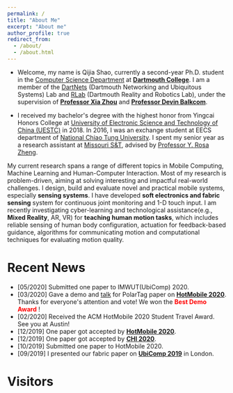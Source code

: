 ```yaml
---
permalink: /
title: "About Me"
excerpt: "About me"
author_profile: true
redirect_from: 
  - /about/
  - /about.html
---
```

* Welcome, my name is Qijia Shao,  currently a second-year Ph.D. student in the [Computer Science Department](https://web.cs.dartmouth.edu/) at [**Dartmouth College**](https://home.dartmouth.edu/). I am a member of the [DartNets](http://dartnets.cs.dartmouth.edu/) (Dartmouth Networking and Ubiquitous Systems) Lab and [RLab](https://rlab.cs.dartmouth.edu/home/) (Dartmouth Reality and Robotics Lab), under the supervision of [**Professor Xia Zhou**](https://home.cs.dartmouth.edu/~xia/) and [**Professor Devin Balkcom**](https://rlab.cs.dartmouth.edu/devin/).

* I received my bachelor's degree with the highest honor from Yingcai Honors College at [University of Electronic Science and Technology of China (UESTC)](https://en.uestc.edu.cn/) in 2018. In 2016, I was an exchange student at EECS department of [National Chiao Tung University](https://www.nctu.edu.tw/en).  I spent my senior year as a research assistant at [Missouri S&T](https://www.mst.edu/), advised by [Professor Y. Rosa Zheng](https://www.lehigh.edu/~yrz218/).

<!-- * During my undergraduate study, I focused more on optimization and statistical signal processing in wireless communication. I am lucky to have been working at National Key Laboratory of Science and Technology on Communication, advised by [Professor Jun Wang](https://scholar.google.com.hk/citations?user=bOK-froAAAAJ&hl=zh-CN) and at Center for Real-time Adaptive Signal Processing, advised by [Professor Y. Rosa Zheng](https://www.lehigh.edu/~yrz218/) -->
<!-- * During my undergraduate study, I am lucky to have been working at Center for Real-time Adaptive Signal Processing, advised by [Professor Y. Rosa Zheng](https://www.lehigh.edu/~yrz218/) -->
                                                                                                                                                                                                                    
My current research spans a range of different topics in Mobile Computing, Machine Learning and Human-Computer Interaction. Most of my research is problem-driven, aiming at solving interesting and impactful real-world challenges. I design, build and evaluate novel and practical mobile systems, especially **sensing systems**. I have developed **soft electronics and fabric sensing** system for continuous joint monitoring and 1-D touch input. I am recently investigating cyber-learning and technological assistance(e.g., **Mixed Reality**, AR, VR) for **teaching human motion tasks**, which includes reliable sensing of human body configuration, actuation for feedback-based guidance, algorithms for communicating motion and computational techniques for evaluating motion quality.

Recent News
======
* [05/2020] Submitted one paper to IMWUT(UbiComp) 2020.
* [03/2020] Gave a demo and [talk](https://www.youtube.com/watch?v=lHfvueWdjJQ&t=6s) for PolarTag paper on **[HotMobile 2020](http://www.hotmobile.org/2020/)**. Thanks for everyone's attention and vote! We won the <span style="color:red"> **Best Demo Award** </span>!
* [02/2020] Received the ACM HotMobile 2020 Student Travel Award. See you at Austin!
* [12/2019] One paper got accepted by **[HotMobile 2020](http://www.hotmobile.org/2020/)**.
* [12/2019] One paper got accepted by **[CHI 2020](https://chi2020.acm.org/)**.
* [10/2019] Submitted one paper to HotMobile 2020.
* [09/2019] I presented our fabric paper on **[UbiComp 2019](http://ubicomp.org/ubicomp2019/)** in London.




Visitors
=======
<script type='text/javascript' id='clustrmaps' src='//cdn.clustrmaps.com/map_v2.js?cl=080808&w=250&t=n&d=gkUgx_rJxyGnlm9h49vUyEn8lS4ZIy-1rPBbiEUZCKY&co=ffffff&cmo=3acc3a&cmn=ff5353&ct=808080'></script>


